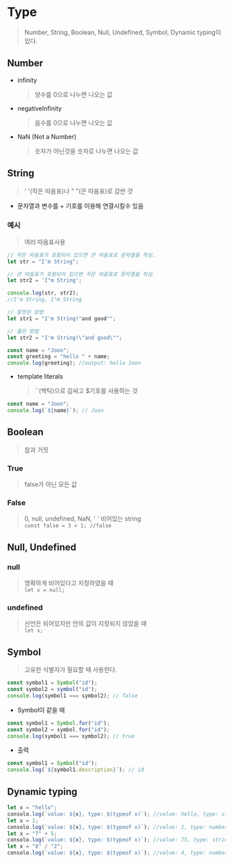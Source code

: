 # Type

> Number, String, Boolean, Null, Undefined, Symbol, Dynamic typing이 있다.

## Number

- infinity
  > 양수를 0으로 나누면 나오는 값
- negativeInfinity
  > 음수를 0으로 나누면 나오는 값
- NaN (Not a Number)
  > 숫자가 아닌것을 숫자로 나누면 나오는 값

## String

> ' '(작은 따옴표)나 " "(큰 따옴표)로 감싼 것

- 문자열과 변수를 + 기호를 이용해 연결시킬수 있음

### 예시

> 여러 따옴표사용

```js
// 작은 따옴표가 포함되어 있으면 큰 따옴표로 문자열을 작성.
let str = "I'm String";

// 큰 따옴표가 포함되어 있으면 작은 따옴표로 문자열을 작성.
let str2 = 'I"m String';

console.log(str, str2);
//I'm String, I"m String
```

```js
// 잘못된 방법
let str1 = "I'm String!"and good"";

// 옳은 방법
let str2 = "I'm String!\"and good\"";
```

```js
const name = "Joon";
const greeting = "hello " + name;
console.log(greeting); //output: hello Joon
```

- template literals
  > ``(백틱)으로 감싸고 $기호를 사용하는 것

```js
const name = "Joon";
console.log(`${name}`); // Joon
```

## Boolean

> 참과 거짓

### True

> false가 아닌 모든 값

### False

> 0, null, undefined, NaN, ' ' 비어있는 string  
> `const false = 3 < 1; //false`

## Null, Undefined

### null

> 명확하게 비어있다고 지정하였을 때  
> `let x = null;`

### undefined

> 선언은 되어있지만 안의 값이 지정되지 않았을 때  
> `let x;`

## Symbol

> 고유한 식별자가 필요할 때 사용한다.

```js
const symbol1 = Symbol("id");
const symbol2 = symbol("id");
console.log(symbol1 === symbol2); // false
```

- Symbol이 같을 때

```js
const symbol1 = Symbol.for("id");
const symbol2 = symbol.for("id");
console.log(symbol1 === symbol2); // true
```

- 출력

```js
const symbol1 = Symbol("id");
console.log(`${symbol1.description}`); // id
```

## Dynamic typing

```js
let x = "hello";
consolo.log(`value: ${x}, type: $(typeof x)`); //value: hello, type: string
let x = 1;
consolo.log(`value: ${x}, type: $(typeof x)`); //value: 1, type: number
let x = "7" + 5;
consolo.log(`value: ${x}, type: $(typeof x)`); //value: 75, type: string
let x = "8" / "2";
consolo.log(`value: ${x}, type: $(typeof x)`); //value: 4, type: number
```
